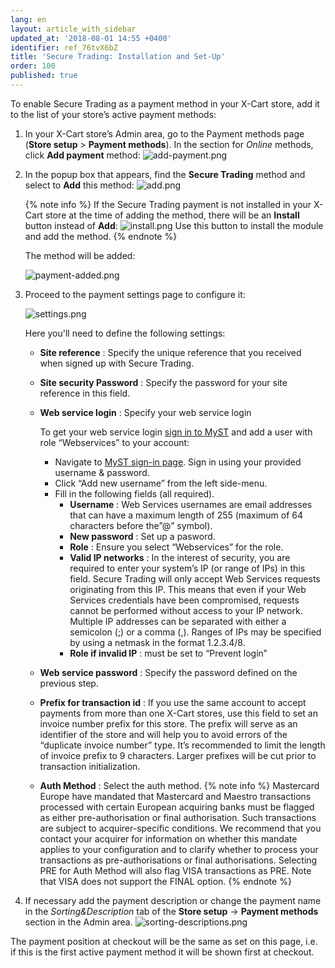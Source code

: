 ```yaml
---
lang: en
layout: article_with_sidebar
updated_at: '2018-08-01 14:55 +0400'
identifier: ref_76tvX6bZ
title: 'Secure Trading: Installation and Set-Up'
order: 100
published: true
---
```

To enable Secure Trading as a payment method in your X-Cart store, add it to the list of your store’s active payment methods:

1. In your X-Cart store’s Admin area, go to the Payment methods page (**Store setup** > **Payment methods**). In the section for _Online_ methods, click **Add payment** method:
   ![add-payment.png]({{site.baseurl}}/attachments/ref_76tvX6bZ/add-payment.png)

2. In the popup box that appears, find the **Secure Trading** method and select to **Add** this method:
   ![add.png]({{site.baseurl}}/attachments/ref_76tvX6bZ/add.png)

   {% note info %}
   If the Secure Trading payment is not installed in your X-Cart store at the time of adding the method, there will be an **Install** button instead of **Add**:
   ![install.png]({{site.baseurl}}/attachments/ref_76tvX6bZ/install.png)
   Use this button to install the module and add the method.
   {% endnote %}

   The method will be added:

   ![payment-added.png]({{site.baseurl}}/attachments/ref_76tvX6bZ/payment-added.png)

3. Proceed to the payment settings page to configure it:

   ![settings.png]({{site.baseurl}}/attachments/ref_76tvX6bZ/settings.png)

   Here you'll need to define the following settings:
   * **Site reference** : Specify the unique reference that you received when signed up with Secure Trading.
   * **Site security Password** : Specify the password for your site reference in this field.
   * **Web service login** : Specify your web service login
  
     To get your web service login [sign in to MyST](https://myst.securetrading.net/login "Secure Trading: Installation and Set-Up") and add a user with role “Webservices” to your account:
     * Navigate to [MyST sign-in page](https://myst.securetrading.net/login "Secure Trading: Installation and Set-Up"). Sign in using your provided username & password. 
     * Click “Add new username” from the left side-menu.
     * Fill in the following fields (all required). 
       * **Username** : Web Services usernames are email addresses that can have a maximum length of 255 (maximum of 64 characters before the”@” symbol).
       * **New password** : Set up a pasword.
       * **Role** : Ensure you select “Webservices” for the role.
       * **Valid IP networks** : In the interest of security, you are required to enter your system’s IP (or range of IPs) in this field. Secure Trading will only accept Web Services requests originating from this IP. This means that even if your Web Services credentials have been compromised, requests cannot be performed without access to your IP network. Multiple IP addresses can be separated with either a semicolon (;) or a comma (,). Ranges of IPs may be specified by using a netmask in the format 1.2.3.4/8.
        * **Role if invalid IP** : must be set to “Prevent login”
   * **Web service password** : Specify the password defined on the previous step.
   * **Prefix for transaction id** : If you use the same account to accept payments from more than one X-Cart stores, use this field to set an invoice number prefix for this store. The prefix will serve as an identifier of the store and will help you to avoid errors of the “duplicate invoice number” type. It’s recommended to limit the length of invoice prefix to 9 characters. Larger prefixes will be cut prior to transaction initialization.
   * **Auth Method** : Select the auth method.
   {% note info %}
  Mastercard Europe have mandated that Mastercard and Maestro transactions processed with certain European acquiring banks must be flagged as either pre-authorisation or final authorisation. Such transactions are subject to acquirer-specific conditions.
  We recommend that you contact your acquirer for information on whether this mandate applies to your configuration and to clarify whether to process your transactions as pre-authorisations or final authorisations.
  Selecting PRE for Auth Method will also flag VISA transactions as PRE. Note that VISA does not support the FINAL option.
  {% endnote %}

4. If necessary add the payment description or change the payment name in the _Sorting&Description_ tab of the **Store setup** -> **Payment methods** section in the Admin area.
  ![sorting-descriptions.png]({{site.baseurl}}/attachments/ref_76tvX6bZ/sorting-descriptions.png)

  The payment position at checkout will be the same as set on this page, i.e. if this is the first active payment method it will be shown first at checkout.
